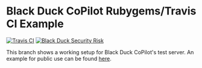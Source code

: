 # Black Duck CoPilot Rubygems/Travis CI Example

[![Travis CI](https://travis-ci.org/BlackDuckCoPilot/example-rubygems-travis.svg?branch=master)](https://travis-ci.org/BlackDuckCoPilot/example-rubygems-travis) [![Black Duck Security Risk](https://test.duckbuild.io/github/repos/BlackDuckCoPilot/example-rubygems-travis/branches/test/badge-risk.svg)](https://test.duckbuild.io/github/repos/BlackDuckCoPilot/example-rubygems-travis/branches/test)


This branch shows a working setup for Black Duck CoPilot's test server.
An example for public use can be found [here](https://github.com/BlackDuckCoPilot/example-rubygems-travis).
